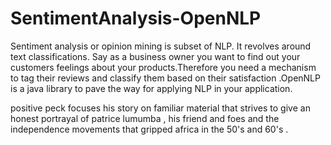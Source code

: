 # SentimentAnalysis-OpenNLP
Sentiment analysis or opinion mining is subset of NLP. It revolves around text classifications. Say as a business owner you want to find out your customers feelings about your products.Therefore you need a mechanism to tag their reviews and classify them based on their satisfaction .OpenNLP is a java library to pave the way for applying NLP in your application.



positive peck focuses his story on familiar material that strives to give an honest portrayal of patrice lumumba , 
his friend and foes and the independence movements that gripped africa in the 50's and 60's . 

